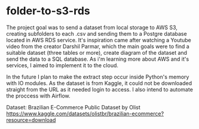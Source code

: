 # folder-to-s3-rds

The project goal was to send a dataset from local storage to AWS S3, creating subfolders to each .csv and sending them to a Postgre database located in AWS RDS service.
It's inspiration came after watching a Youtube video from the creator Darshil Parmar, which the main goals were to find a suitable dataset (three tables or more), create diagram of the dataset and send the data to a SQL database. As i'm learning more about AWS and it's services, I aimed to implement it to the cloud.


In the future I plan to make the extract step occur inside Python's memory with IO modules. As the dataset is from Kaggle, it could not be downloaded straight from the URL as it needed login to access. I also intend to automate the proccess with Airflow.

Dataset:
Brazilian E-Commerce Public Dataset by Olist
https://www.kaggle.com/datasets/olistbr/brazilian-ecommerce?resource=download
